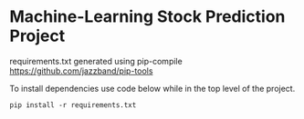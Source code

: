 # Machine-Learning Stock Prediction Project

requirements.txt generated using pip-compile https://github.com/jazzband/pip-tools

To install dependencies use code below while in the top level of the project.
```
pip install -r requirements.txt
```